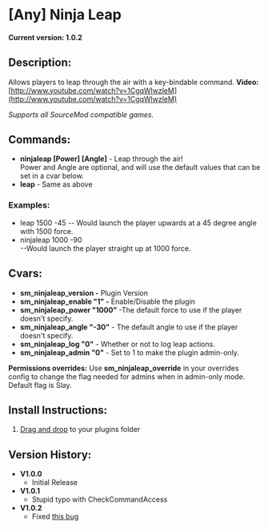 # [Any] Ninja Leap
#### Current version: 1.0.2  

## Description:
Allows players to leap through the air with a key-bindable command.
**Video:**  [http://www.youtube.com/watch?v=1CgqWlwzleM](http://www.youtube.com/watch?v=1CgqWlwzleM)    

*Supports all SourceMod compatible games.*

## Commands:
-   **ninjaleap [Power] [Angle]**  - Leap through the air!  
    Power and Angle are optional, and will use the default values that can be set in a cvar below.
-   **leap**  - Same as above

### Examples:
-   leap 1500 -45
-- Would launch the player upwards at a 45 degree angle with 1500 force.
-   ninjaleap 1000 -90  
    --Would launch the player straight up at 1000 force.



## Cvars:
-   **sm_ninjaleap_version -** Plugin Version
-   **sm_ninjaleap_enable "1" -** Enable/Disable the plugin
-   **sm_ninjaleap_power "1000"**  -The default force to use if the player doesn't specify.
-   **sm_ninjaleap_angle "-30"**  - The default angle to use if the player doesn't specify.
-   **sm_ninjaleap_log "0"**  - Whether or not to log leap actions.
-   **sm_ninjaleap_admin "0"**  - Set to 1 to make the plugin admin-only.


**Permissions overrides:**
Use  **sm_ninjaleap_override**  in your overrides config to change the flag needed for admins when in admin-only mode.  
Default flag is Slay.  

## Install Instructions:
1.  [Drag and drop](http://www.youtube.com/watch?v=WLPa4Fsh4ak) to your plugins folder


## Version History:

-   **V1.0.0**
    -   Initial Release
-   **V1.0.1**
    -   Stupid typo with CheckCommandAccess
-   **V1.0.2**
    -   Fixed  [this bug](https://forums.alliedmods.net/showpost.php?p=2010374&postcount=16)
